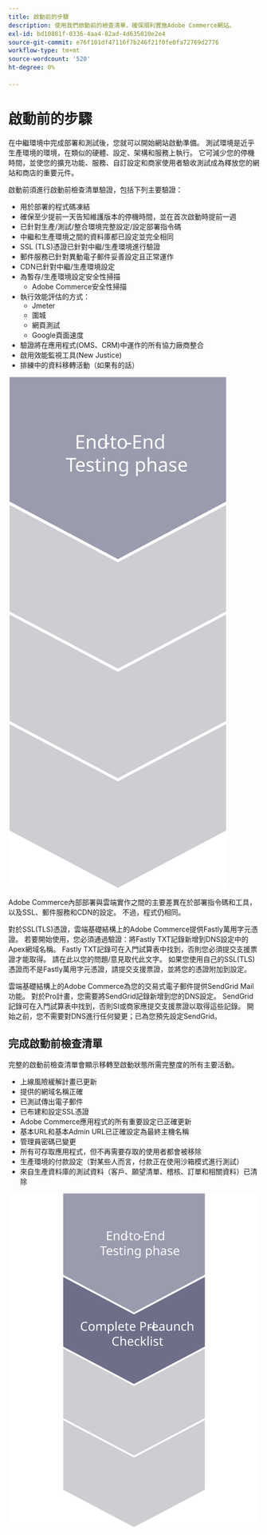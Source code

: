 ```yaml
---
title: 啟動前的步驟
description: 使用我們啟動前的檢查清單，確保順利實施Adobe Commerce網站。
exl-id: bd10881f-0336-4aa4-82ad-4d635010e2e4
source-git-commit: e76f101df47116f7b246f21f0fe0fa72769d2776
workflow-type: tm+mt
source-wordcount: '520'
ht-degree: 0%

---
```


# 啟動前的步驟

在中繼環境中完成部署和測試後，您就可以開始網站啟動準備。 測試環境是近乎生產環境的環境，在類似的硬體、設定、架構和服務上執行。 它可減少您的停機時間，並使您的擴充功能、服務、自訂設定和商家使用者驗收測試成為釋放您的網站和商店的重要元件。

啟動前須進行啟動前檢查清單驗證，包括下列主要驗證：

- 用於部署的程式碼凍結
- 確保至少提前一天告知維護版本的停機時間，並在首次啟動時提前一週
- 已針對生產/測試/整合環境完整設定/設定部署指令碼
- 中繼和生產環境之間的資料庫都已設定並完全相同
- SSL (TLS)憑證已針對中繼/生產環境進行驗證
- 郵件服務已針對異動電子郵件妥善設定且正常運作
- CDN已針對中繼/生產環境設定
- 為暫存/生產環境設定安全性掃描
   - Adobe Commerce安全性掃描
- 執行效能評估的方式：
   - Jmeter
   - 圍城
   - 網頁測試
   - Google頁面速度
- 驗證將在應用程式(OMS、CRM)中運作的所有協力廠商整合
- 啟用效能監視工具(New Justice)
- 排練中的資料移轉活動（如果有的話）

![顯示啟動程式階段1的圖表](../../assets/playbooks/launch-steps-1.svg)

Adobe Commerce內部部署與雲端實作之間的主要差異在於部署指令碼和工具，以及SSL、郵件服務和CDN的設定。 不過，程式仍相同。

對於SSL(TLS)憑證，雲端基礎結構上的Adobe Commerce提供Fastly萬用字元憑證。 若要開始使用，您必須通過驗證：將Fastly TXT記錄新增到DNS設定中的Apex網域名稱。 Fastly TXT記錄可在入門試算表中找到，否則您必須提交支援票證才能取得。 請在此以您的問題/意見取代此文字。 如果您使用自己的SSL(TLS)憑證而不是Fastly萬用字元憑證，請提交支援票證，並將您的憑證附加到設定。

雲端基礎結構上的Adobe Commerce為您的交易式電子郵件提供SendGrid Mail功能。 對於Pro計畫，您需要將SendGrid記錄新增到您的DNS設定。 SendGrid記錄可在入門試算表中找到，否則SI或商家應提交支援票證以取得這些記錄。 開始之前，您不需要對DNS進行任何變更；已為您預先設定SendGrid。

## 完成啟動前檢查清單

完整的啟動前檢查清單會顯示移轉至啟動狀態所需完整度的所有主要活動。

- 上線風險緩解計畫已更新
- 提供的網域名稱正確
- 已測試傳出電子郵件
- 已布建和設定SSL憑證
- Adobe Commerce應用程式的所有重要設定已正確更新
- 基本URL和基本Admin URL已正確設定為最終主機名稱
- 管理員密碼已變更
- 所有可存取應用程式，但不再需要存取的使用者都會被移除
- 生產環境的付款設定（對某些人而言，付款正在使用沙箱模式進行測試）
- 來自生產資料庫的測試資料（客戶、願望清單、稽核、訂單和相關資料）已清除

![顯示啟動程式階段2的圖表](../../assets/playbooks/launch-steps-2.svg)
